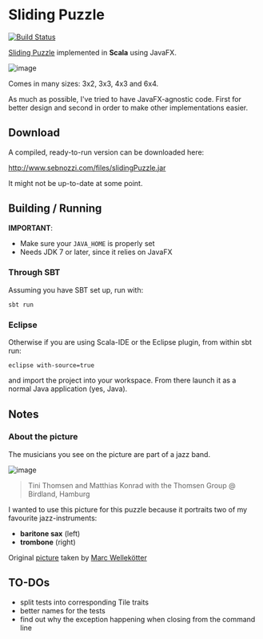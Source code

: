 # Sliding Puzzle

[![Build Status](https://travis-ci.org/FranklinChen/sliding-puzzle.png)](https://travis-ci.org/FranklinChen/sliding-puzzle)

[Sliding Puzzle](http://en.wikipedia.org/wiki/Sliding_puzzle) implemented in **Scala** using JavaFX.

![image](images/screenshot.jpg)

Comes in many sizes: 3x2, 3x3, 4x3 and 6x4.

As much as possible, I've tried to have JavaFX-agnostic code. First for better design and second in order to make other implementations easier.

## Download

A compiled, ready-to-run version can be downloaded here:

http://www.sebnozzi.com/files/slidingPuzzle.jar

It might not be up-to-date at some point.

## Building / Running

**IMPORTANT**: 

* Make sure your `JAVA_HOME` is properly set
* Needs JDK 7 or later, since it relies on JavaFX

### Through SBT

Assuming you have SBT set up, run with:

```
sbt run
```

### Eclipse

Otherwise if you are using Scala-IDE or the Eclipse plugin, from within sbt run:

```
eclipse with-source=true
```

and import the project into your workspace. From there launch it as a normal Java application (yes, Java).

## Notes

### About the picture

The musicians you see on the picture are part of a jazz band.

![image](images/original_small.jpg)

> Tini Thomsen and Matthias Konrad 
> with the Thomsen Group @ Birdland, Hamburg

I wanted to use this picture for this puzzle because it portraits two of my favourite jazz-instruments: 

* **baritone sax** (left)
* **trombone** (right)

Original [picture](http://www.flickr.com/photos/mawel/2322324186/) taken by [Marc Wellekötter](http://www.flickr.com/photos/mawel/)

## TO-DOs

* split tests into corresponding Tile traits
* better names for the tests
* find out why the exception happening when closing from the command line


  
